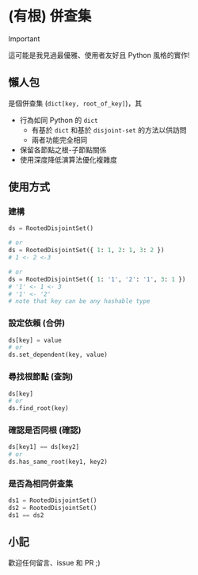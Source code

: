 # (有根) 併查集

> [!IMPORTANT]
> 這可能是我見過最優雅、使用者友好且 Python 風格的實作!

## 懶人包

是個併查集 (`dict[key, root_of_key]`)，其

* 行為如同 Python 的 `dict`
    * 有基於 `dict` 和基於 `disjoint-set` 的方法以供訪問
    * 兩者功能完全相同
* 保留各節點之根-子節點關係
* 使用深度降低演算法優化複雜度

## 使用方式

### 建構

```python
ds = RootedDisjointSet()

# or
ds = RootedDisjointSet({ 1: 1, 2: 1, 3: 2 })
# 1 <- 2 <-3

# or
ds = RootedDisjointSet({ 1: '1', '2': '1', 3: 1 })
# '1' <- 1 <- 3
# '1' <- '2'
# note that key can be any hashable type
```

### 設定依賴 (合併)

```python
ds[key] = value
# or
ds.set_dependent(key, value)
```

### 尋找根節點 (查詢)

```python
ds[key]
# or
ds.find_root(key)
```

### 確認是否同根 (確認)

```python
ds[key1] == ds[key2]
# or
ds.has_same_root(key1, key2)
```

### 是否為相同併查集

```python
ds1 = RootedDisjointSet()
ds2 = RootedDisjointSet()
ds1 == ds2
```

## 小記

歡迎任何留言、issue 和 PR ;)
